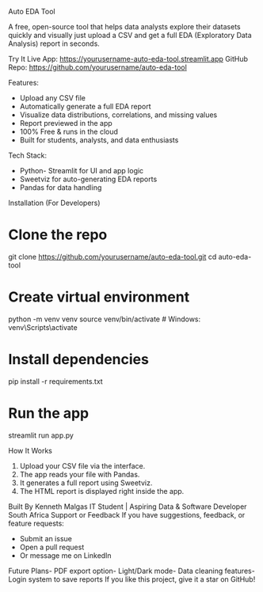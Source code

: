 Auto EDA Tool


 A free, open-source tool that helps data analysts explore their datasets quickly and visually  just
 upload a CSV and get a full EDA (Exploratory Data Analysis) report in seconds.
 
 Try It Live
 App: https://yourusername-auto-eda-tool.streamlit.app
 GitHub Repo: https://github.com/yourusername/auto-eda-tool

 
 Features:
- Upload any CSV file
- Automatically generate a full EDA report
-  Visualize data distributions, correlations, and missing values
- Report previewed in the app
- 100% Free & runs in the cloud
- Built for students, analysts, and data enthusiasts


 Tech Stack:
- Python- Streamlit  for UI and app logic
- Sweetviz  for auto-generating EDA reports
- Pandas  for data handling


 Installation (For Developers)
 # Clone the repo
 git clone https://github.com/yourusername/auto-eda-tool.git
cd auto-eda-tool

 # Create virtual environment
 python -m venv venv
 source venv/bin/activate   # Windows: venv\Scripts\activate
 
 # Install dependencies
 pip install -r requirements.txt
 
 # Run the app
 streamlit run app.py

 
 How It Works
 1. Upload your CSV file via the interface.
 2. The app reads your file with Pandas.
 3. It generates a full report using Sweetviz.
 4. The HTML report is displayed right inside the app.


 Built By
 Kenneth Malgas
 IT Student | Aspiring Data & Software Developer
 South Africa
 Support or Feedback
 If you have suggestions, feedback, or feature requests:
- Submit an issue
- Open a pull request
- Or message me on LinkedIn

  
 Future Plans- PDF export option- Light/Dark mode- Data cleaning features- Login system to save reports
 If you like this project, give it a star on GitHub!
